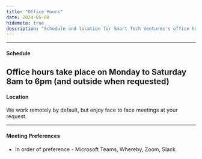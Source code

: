 ```yaml
---
title: "Office Hours"
date: 2024-05-08
hidemeta: true
description: "Schedule and location for Smart Tech Ventures's office hours."
---
```


--- 
#### Schedule

Office hours take place on Monday to Saturday 8am to 6pm (and outside when requested)
---

#### Location

We work remotely by default, but enjoy face to face meetings at your request.

---

#### Meeting Preferences

+ In order of preference -  Microsoft Teams, Whereby, Zoom, Slack